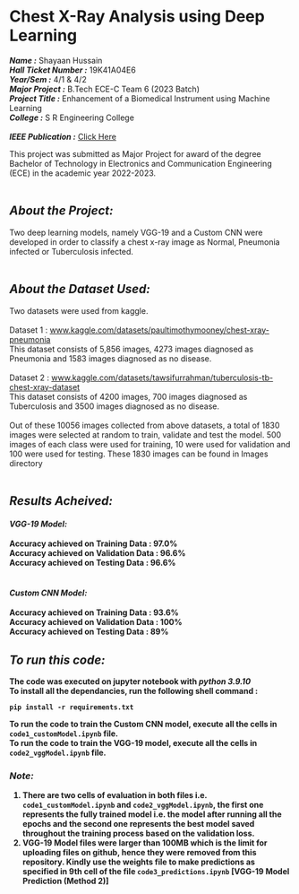 # Chest X-Ray Analysis using Deep Learning

***Name :*** Shayaan Hussain <br/>
***Hall Ticket Number :*** 19K41A04E6 <br/>
***Year/Sem :*** 4/1 & 4/2 <br/>
***Major Project :*** B.Tech ECE-C Team 6 (2023 Batch)<br/>
***Project Title :*** Enhancement of a Biomedical Instrument using Machine Learning<br/>
***College :*** S R Engineering College<br/><br/>
***IEEE Publication :*** <a href="https://ieeexplore.ieee.org/document/10169625">Click Here</a>

This project was submitted as Major Project for award of the degree Bachelor of Technology in Electronics and Communication Engineering (ECE) in the academic year 2022-2023.<br/><br/>

## ***About the Project:***
Two deep learning models, namely VGG-19 and a Custom CNN were developed in order to classify a chest x-ray image as Normal, Pneumonia infected or Tuberculosis infected.<br/><br/>

## ***About the Dataset Used:***
Two datasets were used from kaggle.<br/><br/>
Dataset 1 : www.kaggle.com/datasets/paultimothymooney/chest-xray-pneumonia<br/>
This dataset consists of 5,856 images, 4273 images diagnosed as Pneumonia and 1583 images diagnosed as no disease.<br/><br/>
Dataset 2 : www.kaggle.com/datasets/tawsifurrahman/tuberculosis-tb-chest-xray-dataset<br/>
This dataset consists of 4200 images, 700 images diagnosed as Tuberculosis and 3500 images diagnosed as no disease.<br/><br/>
Out of these 10056 images collected from above datasets, a total of 1830 images were selected at random to train, validate and test the model. 500 images of each class were used for training, 10 were used for validation and 100 were used for testing. These 1830 images can be found in Images directory<br/><br/>

## ***Results Acheived:***
#### ***<b>VGG-19 Model:<b/>***
Accuracy achieved on Training Data : 97.0%<br/>
Accuracy achieved on Validation Data : 96.6%<br/>
Accuracy achieved on Testing Data : 96.6%<br/><br/>

#### ***<b>Custom CNN Model:<b/>***
Accuracy achieved on Training Data : 93.6%<br/>
Accuracy achieved on Validation Data : 100%<br/>
Accuracy achieved on Testing Data : 89%<br/>

## ***To run this code:***
The code was executed on jupyter notebook with ***<b>python 3.9.10<b/>***<br/>
To install all the dependancies, run the following shell command :<br/>
```
pip install -r requirements.txt
```
To run the code to train the Custom CNN model, execute all the cells in ```code1_customModel.ipynb``` file. <br/>
To run the code to train the VGG-19 model, execute all the cells in ```code2_vggModel.ipynb``` file. <br/>

### ***Note:***
1. There are two cells of evaluation in both files i.e. ```code1_customModel.ipynb``` and ```code2_vggModel.ipynb```, the first one represents the fully trained model i.e. the model after running all the epochs and the second one represents the best model saved throughout the training process based on the validation loss.
2. VGG-19 Model files were larger than 100MB which is the limit for uploading files on github, hence they were removed from this repository. Kindly use the weights file to make predictions as specified in 9th cell of the file ```code3_predictions.ipynb``` [VGG-19 Model Prediction (Method 2)]<br/>
